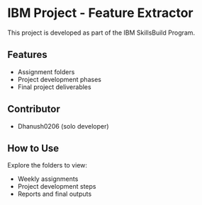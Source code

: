 # IBM Project - Feature Extractor

This project is developed as part of the IBM SkillsBuild Program.

## Features
- Assignment folders
- Project development phases
- Final project deliverables

## Contributor
- Dhanush0206 (solo developer)

## How to Use
Explore the folders to view:
- Weekly assignments
- Project development steps
- Reports and final outputs
